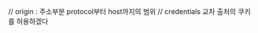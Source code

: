 <script>
app.use(cors({origin:ture, Credential:true })
</script>
// origin : 주소부분 protocol부터 host까지의 범위
// credentials 교차 출처의 쿠키를 허용하겠다

